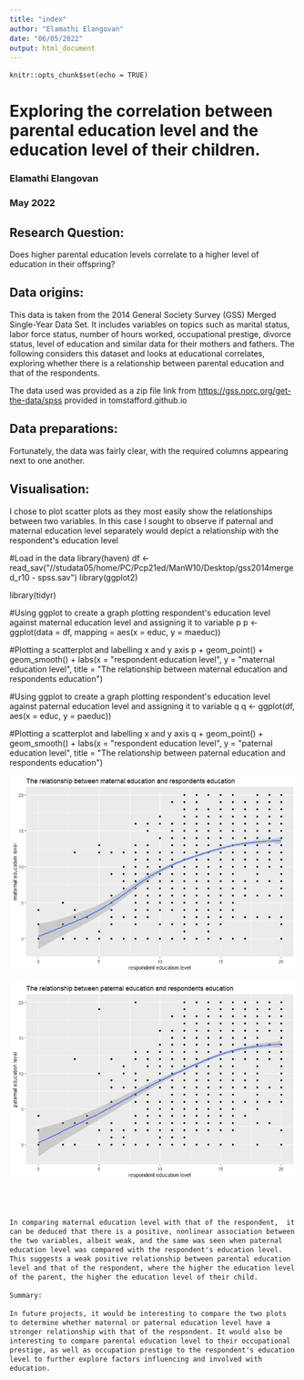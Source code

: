 ```yaml
---
title: "index"
author: "Elamathi Elangovan"
date: "06/05/2022"
output: html_document
---
```


```{r setup, include=FALSE}
knitr::opts_chunk$set(echo = TRUE)
```

# Exploring the correlation between parental education level and the education level of their children.

### Elamathi Elangovan
### May 2022

## Research Question: 

Does higher parental education levels correlate to a higher level of education in their offspring?

## Data origins: 

This data is taken from the 2014 General Society Survey (GSS) Merged Single-Year Data Set. It includes variables on topics such as marital status, labor force status, number of hours worked, occupational prestige, divorce status, level of education and similar data for their mothers and fathers. The following considers this dataset and looks at educational correlates, exploring whether there is a relationship between parental education and that of the respondents. 

The data used was provided as a zip file link from https://gss.norc.org/get-the-data/spss provided in tomstafford.github.io 

## Data preparations:

Fortunately, the data was fairly clear, with the required columns appearing next to one another. 

## Visualisation:

I chose to plot scatter plots as they most easily show the relationships between two variables. In this case I sought to observe if paternal and maternal education level separately would depict a relationship with the respondent's education level

#Load in the data 
library(haven)
df <- read_sav("//studata05/home/PC/Pcp21ed/ManW10/Desktop/gss2014merged_r10 - spss.sav")
library(ggplot2)

library(tidyr)


#Using ggplot to create a graph plotting respondent's education level against maternal education level and assigning it to variable p
p <- ggplot(data = df, mapping = aes(x = educ, y = maeduc))

#Plotting a scatterplot and labelling x and y axis
p + geom_point() + geom_smooth() + labs(x = "respondent education level",
                          y = "maternal education level", 
                      title = "The relationship between maternal education and respondents education")

#Using ggplot to create a graph plotting respondent's education level against paternal education level and assigning it to variable q
q <- ggplot(df, aes(x = educ, y = paeduc))

#Plotting a scatterplot and labelling x and y axis
q + geom_point() + geom_smooth() + labs(x = "respondent education level",
                                        y = "paternal education level", 
                                        title = "The relationship between paternal education and respondents education")

![Scatter plot depicting a weak nonlinear postive relationship between maternal education and respondents education](/images/maeduc_vs_educ.png "The relationship between maternal education and respondents education")

![Scatter plot depicting a weak nonlinear postive relationship between paternal education and respondents education](/images/paeduc_vs_educ.png "The relationship between paternal education and respondents education")
```


 
In comparing maternal education level with that of the respondent,  it can be deduced that there is a positive, nonlinear association between the two variables, albeit weak, and the same was seen when paternal education level was compared with the respondent's education level. This suggests a weak positive relationship between parental education level and that of the respondent, where the higher the education level of the parent, the higher the education level of their child. 

Summary:

In future projects, it would be interesting to compare the two plots to determine whether maternal or paternal education level have a stronger relationship with that of the respondent. It would also be interesting to compare parental education level to their occupational prestige, as well as occupation prestige to the respondent's education level to further explore factors influencing and involved with education.